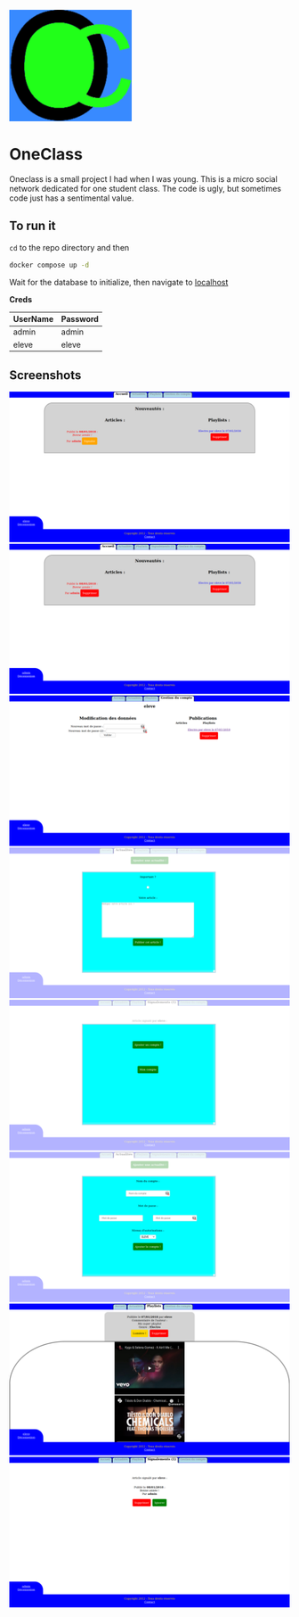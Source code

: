 ![Logo](DATA/Logo.png)
# OneClass

Oneclass is a small project I had when I was young. This is a micro social network dedicated for one student class. The code is ugly, but sometimes code just has a sentimental value.

## To run it

`cd` to the repo directory and then

``` bash
docker compose up -d
```

Wait for the database to initialize, then navigate to [localhost](http://localhost)

**Creds**

|UserName|Password|
|---|---|
|admin|admin|
|eleve|eleve|

## Screenshots

![Home student model](screenshots/home_student.png)
![Home admin model](screenshots/home_admin.png)
![Account details](screenshots/account.png)
![News composition](screenshots/news_composition.png)
![Administration panel](screenshots/admin_panel.png)
![User creation](screenshots/admin_panel_new_user.png)
![Playlist detailed view](screenshots/playlist_detailed_view.png)
![Reporting](screenshots/reports.png)
